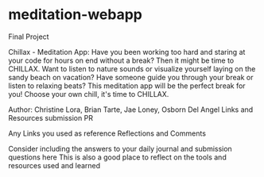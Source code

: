 # meditation-webapp

Final Project

Chillax - Meditation App: 
Have you been working too hard and staring at your code for hours on end without a break? Then it might be time to CHILLAX. Want to listen to nature sounds or visualize yourself laying on the sandy beach on vacation? Have someone guide you through your break or listen to relaxing beats? This meditation app will be the perfect break for you! Choose your own chill, it's time to CHILLAX. 

Author: Christine Lora, Brian Tarte, Jae Loney, Osborn Del Angel
Links and Resources
submission PR

Any Links you used as reference
Reflections and Comments

Consider including the answers to your daily journal and submission questions here
This is also a good place to reflect on the tools and resources used and learned